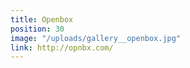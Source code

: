 ```yaml
---
title: Openbox
position: 30
image: "/uploads/gallery__openbox.jpg"
link: http://opnbx.com/
---
```


